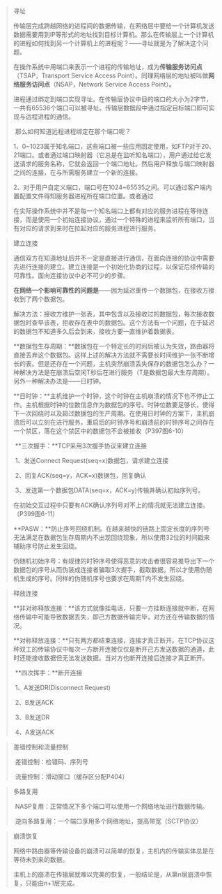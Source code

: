 > 寻址
>
> ​	传输层完成跨越网络的进程间的数据传输，在网络层中要给一个计算机发送数据需要用到IP等形式的地址找到目标计算机。那么在传输层上一个计算机的进程如何找到另一个计算机上的进程呢？——寻址就是为了解决这个问题。
>
> ​	在操作系统中用端口来表示一个进程的传输地址，成为**传输服务访问点**（TSAP，Transport Service Access Point）。同理网络层的地址被叫做**网络服务访问点**（NSAP，Network Service Access Point）。
>
> ​	进程通过绑定到端口实现寻址。在传输层协议中目的端口的大小为2字节，一共有65536个端口可以被寻址。传输层数据段中通过指定目标端口即可实现与远程进程的通信。
>
> ​	那么如何知道远程进程绑定在那个端口呢？
>
> ​	1、0~1023属于知名端口，这些端口被一些应用固定使用，如FTP对于20、21端口。或者通过端口映射器（它总是在监听知名端口），用户通过给它发送请求的服务名称，它就会返回一个端口地址。然后用户释放与端口映射器之间的连接，在与所需服务建立一个新的连接。
>
> ​	2、对于用户自定义端口，端口号在1024~65535之间。可以通过客户端内置配置文件得知服务器进程所在端口位置。或者通过
>
> ​	在实际操作系统中并不是每一个知名端口上都有对应的服务进程在等待连接，而是使用一个初始连接协议，通过一个特殊的进程来监听所有端口，当有对应的请求到来时在拉起对应的服务进程进行服务。

> 建立连接
>
> ​	通信双方在知道地址后并不一定是直接进行通信，在面向连接的协议中需要先进行连接的建立。建立连接是一个初始化协商的过程，以保证后续传输的可靠性。面向连接协议中必不可少的步骤。
>
> ​	**在网络一个影响可靠性的问题是**——因为延迟重传一个数据包，在接收方接收到了两个数据包。
>
> ​	解决方法：接收方维护一张表，其中包含以及接收过的数据包，每次接收数据包时查早该表，拒收存在表中的数据包。这个方法有一个问题，在于延迟的数据包不知道多久后会到来，接收方要一直维护着数据表。
>
> ​	**数据包生存周期：**数据包在一个特定长的时间后被认为失效，路由器将直接丢弃这个数据包。这样上述的解决方法就不需要长时间维护一张不断增长的表。但是还存在一个问题，主机突然崩溃丢失保存的数据包怎么办？一种解决方法是在崩溃后空闲T秒后在进行服务（T是数据包最大生存周期）。另外一种解决办法是——日时钟。
>
> ​	**日时钟：**主机维护一个时钟，这个时钟在主机崩溃的情况下也不停止工作。主机根据时钟的位数信息作为数据包的序号。时钟位数要足够长，使得下一次回绕时以及超过数据包的生产周期。在使用日时钟的方案下，主机崩溃后可以立刻在进行服务，重启后的时钟序号和崩溃前的时钟序号之间存在一个禁区，落在这个禁区中的数据包不会被接收（P397图6-10）
>
> ​	**三次握手：**TCP采用3次握手协议来建立连接
>
> ​	1、发送Connect Request(seq=x)数据包，请求建立连接
>
> ​	2、回复ACK(seq=y，ACK=x)数据包，回复确认
>
> ​	3、发送第一个数据包DATA(seq=x，ACK=y)传输并确认初始序列号。
>
> ​	在初始交互过程中只要有ACK确认序列号对不上的情况就无法建立连接。（P399图6-11）
>
> ​	**PASW：**防止序号回绕机制。在越来越快的链路上固定长度的序列号无法满足在数据包生存周期内不出现回绕现象，所以使用32位的时间戳来辅助序号防止发生回绕。
>
> ​	伪随机初始序号：有规律的时钟序号使得恶意的攻击者很容易推导出下一个数据包的序号从而伪装成连接者骗取3次握手，截取数据。所以才使用伪随机生成的序号。同样的伪随机序号也要求在周期T内不发生回绕。

> 释放连接
>
> ​	**非对称释放连接：**该方式就像挂电话，只要一方挂断连接就中断，在网络传输中可能导致数据丢失，即己方数据传输完毕，对方还在传输数据的情况。
>
> ​	**对称释放连接：**只有两方都结束连接，连接才真正断开。在TCP协议这种双工的传输协议中每次一方断开连接仅仅是断开己方发送数据的通道，此时还能接收数据但无法发送数据。当对方也断开连接后连接才真正断开。
>
> ​	**四次挥手：**断开连接
>
> ​	1、A发送DR(Disconnect Request)
>
> ​	2、B发送ACK
>
> ​	3、B发送DR
>
> ​	4、A发送ACK

> 差错控制和流量控制
>
> ​	差错控制：检错码、序列号
>
> ​	流量控制：滑动窗口（缓存区分配P404）

> 多路复用
>
> ​	NASP复用：正常情况下多个端口可以使用一个网络地址进行数据传输。
>
> ​	逆向多路复用：一个端口享用多个网络地址，提高带宽（SCTP协议）

> 崩溃恢复
>
> ​	网络中路由器等传输设备的崩溃可以简单的恢复，主机内的传输实体总是在等待未到来的数据。
>
> ​	主机上的崩溃在传输层就难以完美的恢复，一般结论是，从第n层崩溃中恢复，只能由n+1层完成。

